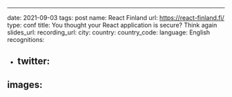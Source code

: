 ---
date: 2021-09-03
tags: post
name: React Finland
url: https://react-finland.fi/
type: conf
title: You thought your React application is secure? Think again
slides_url: 
recording_url: 
city: 
country: 
country_code: 
language: English
recognitions:
  - twitter:
    - 
images:
  - 
